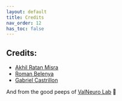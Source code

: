 ```yaml
---
layout: default
title: Credits
nav_order: 12
has_toc: false
---
```



## Credits:

- [Akhil Ratan Misra](https://github.com/Armos05)
- [Roman Belenya](https://github.com/Roman-Belenya)
- [Gabriel Castrillon](https://github.com/gabocas)

And from the good peeps of [ValNeuro Lab](valentinriedl.de/) 🧠
